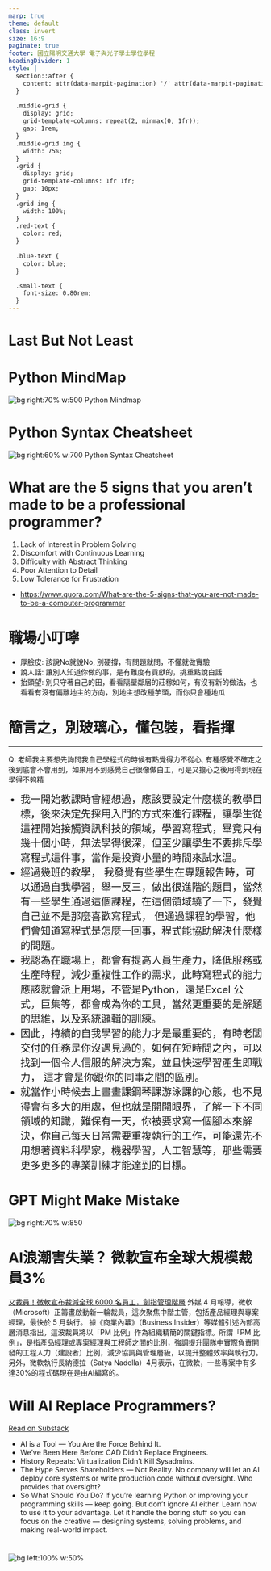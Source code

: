 ```yaml
---
marp: true
theme: default
class: invert
size: 16:9
paginate: true
footer: 國立陽明交通大學 電子與光子學士學位學程
headingDivider: 1
style: |
  section::after {
    content: attr(data-marpit-pagination) '/' attr(data-marpit-pagination-total);
  }
  
  .middle-grid {
    display: grid;
    grid-template-columns: repeat(2, minmax(0, 1fr));
    gap: 1rem;
  }
  .middle-grid img {
    width: 75%;
  }
  .grid {
    display: grid;
    grid-template-columns: 1fr 1fr;
    gap: 10px;
  }
  .grid img {
    width: 100%;
  }
  .red-text {
    color: red;
  }
  
  .blue-text {
    color: blue;  
  }

  .small-text {
    font-size: 0.80rem;
  }
---
```

# Last But Not Least

# Python MindMap
![bg right:70% w:500 Python Mindmap](https://pbs.twimg.com/media/F-0i0ykbgAA7fbm?format=png&name=900x900)

# Python Syntax Cheatsheet
![bg right:60% w:700 Python Syntax Cheatsheet](https://intellipaat.com/blog/wp-content/uploads/2022/10/Python-Cheat-Sheet-2022.jpg)

# What are the 5 signs that you aren’t made to be a professional programmer?
1. Lack of Interest in Problem Solving
2. Discomfort with Continuous Learning
3. Difficulty with Abstract Thinking
4. Poor Attention to Detail
5. Low Tolerance for Frustration

- https://www.quora.com/What-are-the-5-signs-that-you-are-not-made-to-be-a-computer-programmer

# 職場小叮嚀

- 厚臉皮: 該說No就說No, 別硬撐，有問題就問，不懂就做實驗
- 說人話: 讓別人知道你做的事，是有難度有貢獻的，挑重點說白話
- 抬頭望: 別只守著自己的田，看看隔壁鄰居的莊稼如何，有沒有新的做法，也看看有沒有偏離地主的方向，別地主想改種芋頭，而你只會種地瓜

# 簡言之，別玻璃心，懂包裝，看指揮

---
Q: 老師我主要想先詢問我自己學程式的時候有點覺得力不從心, 有種感覺不確定之後到底會不會用到，如果用不到感覺自己很像做白工，可是又擔心之後用得到現在學得不夠精
<style>
  ul.custom-font li {
    font-size: 20px;
  }
</style>
<ul class="custom-font">
  <li>我一開始教課時曾經想過，應該要設定什麼樣的教學目標，後來決定先採用入門的方式來進行課程，讓學生從這裡開始接觸資訊科技的領域，學習寫程式，畢竟只有幾十個小時，無法學得很深，但至少讓學生不要排斥學寫程式這件事，當作是投資小量的時間來試水溫。</li>
  <li>經過幾班的教學， 我發覺有些學生在專題報告時，可以通過自我學習，舉一反三，做出很進階的題目，當然有一些學生通過這個課程，在這個領域繞了一下，發覺自己並不是那麼喜歡寫程式， 但通過課程的學習，他們會知道寫程式是怎麼一回事，程式能協助解決什麼樣的問題。</li>
  <li>我認為在職場上，都會有提高人員生產力，降低服務或生產時程，減少重複性工作的需求，此時寫程式的能力應該就會派上用場，不管是Python，還是Excel 公式，巨集等，都會成為你的工具，當然更重要的是解題的思維，以及系統邏輯的訓練。</li>
  <li>因此，持續的自我學習的能力才是最重要的，有時老闆交付的任務是你沒遇見過的，如何在短時間之內，可以找到一個令人信服的解決方案，並且快速學習產生即戰力， 這才會是你跟你的同事之間的區別。</li>
  <li>就當作小時候去上畫畫課鋼琴課游泳課的心態，也不見得會有多大的用處，但也就是開開眼界，了解一下不同領域的知識，難保有一天，你被要求寫一個腳本來解決，你自己每天日常需要重複執行的工作，可能還先不用想著資料科學家，機器學習，人工智慧等，那些需要更多更多的專業訓練才能達到的目標。</li>
</ul>

# GPT Might Make Mistake
![bg right:70% w:850](../files/image/gpt_make_mistake.png)

# AI浪潮害失業？ 微軟宣布全球大規模裁員3%
[又裁員！微軟宣布裁減全球 6000 名員工，劍指管理階層](https://www.managertoday.com.tw/articles/view/70226??utm_source=copyshare)
外媒 4 月報導，微軟（Microsoft）正籌畫啟動新一輪裁員，這次聚焦中階主管，包括產品經理與專案經理，最快於 5 月執行。
據《商業內幕》（Business Insider）等媒體引述內部高層消息指出，這波裁員將以「PM 比例」作為組織精簡的關鍵指標。所謂「PM 比例」，是指產品經理或專案經理與工程師之間的比例，強調提升團隊中實際負責開發的工程人力（建設者）比例，減少協調與管理層級，以提升整體效率與執行力。
另外，微軟執行長納德拉（Satya Nadella）4月表示，在微軟，一些專案中有多達30%的程式碼現在是由AI編寫的。

# Will AI Replace Programmers?
<div class="substack-post-embed"><a data-post-link href="https://dailypythonprojects.substack.com/p/will-ai-replace-programmers-lets">Read on Substack</a></div>

- AI is a Tool — You Are the Force Behind It. 
- We’ve Been Here Before: CAD Didn’t Replace Engineers.
- History Repeats: Virtualization Didn’t Kill Sysadmins.
- The Hype Serves Shareholders — Not Reality. No company will let an AI deploy core systems or write production code without oversight. Who provides that oversight?
- So What Should You Do? 
  If you’re learning Python or improving your programming skills — keep going. But don’t ignore AI either. Learn how to use it to your advantage. Let it handle the boring stuff so you can focus on the creative — designing systems, solving problems, and making real-world impact.

# 
![bg left:100% w:50%](../files/image/farewell.png)